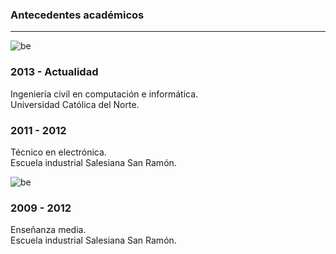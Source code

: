 ### Antecedentes académicos

---

![be](https://www.ucn.cl/wp-content/uploads/2018/05/Escudo-UCN-Full-Color.png "profile")

### 2013 - Actualidad

Ingeniería civil en computación e informática.<br/>
Universidad Católica del Norte.


### 2011 - 2012

Técnico en electrónica.<br/>
Escuela industrial Salesiana San Ramón.

![be](https://salesianoslaserena.cl/images/2018/03/01/insignia-la-serena.png "profile")

### 2009 - 2012

Enseñanza media.<br/>
Escuela industrial Salesiana San Ramón.
